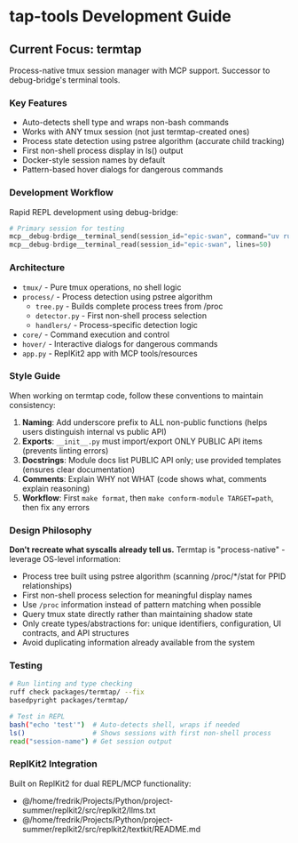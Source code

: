 # tap-tools Development Guide

## Current Focus: termtap
Process-native tmux session manager with MCP support. Successor to debug-bridge's terminal tools.

### Key Features
- Auto-detects shell type and wraps non-bash commands
- Works with ANY tmux session (not just termtap-created ones)
- Process state detection using pstree algorithm (accurate child tracking)
- First non-shell process display in ls() output
- Docker-style session names by default
- Pattern-based hover dialogs for dangerous commands

### Development Workflow
Rapid REPL development using debug-bridge:
```python
# Primary session for testing
mcp__debug-brdige__terminal_send(session_id="epic-swan", command="uv run python -m termtap")
mcp__debug-brdige__terminal_read(session_id="epic-swan", lines=50)
```

### Architecture
- `tmux/` - Pure tmux operations, no shell logic
- `process/` - Process detection using pstree algorithm
  - `tree.py` - Builds complete process trees from /proc
  - `detector.py` - First non-shell process selection
  - `handlers/` - Process-specific detection logic
- `core/` - Command execution and control
- `hover/` - Interactive dialogs for dangerous commands
- `app.py` - ReplKit2 app with MCP tools/resources

### Style Guide
When working on termtap code, follow these conventions to maintain consistency:

1. **Naming**: Add underscore prefix to ALL non-public functions (helps users distinguish internal vs public API)
2. **Exports**: `__init__.py` must import/export ONLY PUBLIC API items (prevents linting errors)
3. **Docstrings**: Module docs list PUBLIC API only; use provided templates (ensures clear documentation)
4. **Comments**: Explain WHY not WHAT (code shows what, comments explain reasoning)
5. **Workflow**: First `make format`, then `make conform-module TARGET=path`, then fix any errors

### Design Philosophy
**Don't recreate what syscalls already tell us.** Termtap is "process-native" - leverage OS-level information:

- Process tree built using pstree algorithm (scanning /proc/*/stat for PPID relationships)
- First non-shell process selection for meaningful display names
- Use `/proc` information instead of pattern matching when possible
- Query tmux state directly rather than maintaining shadow state
- Only create types/abstractions for: unique identifiers, configuration, UI contracts, and API structures
- Avoid duplicating information already available from the system

### Testing
```bash
# Run linting and type checking
ruff check packages/termtap/ --fix
basedpyright packages/termtap/

# Test in REPL
bash("echo 'test'")  # Auto-detects shell, wraps if needed
ls()                 # Shows sessions with first non-shell process
read("session-name") # Get session output
```

### ReplKit2 Integration
Built on ReplKit2 for dual REPL/MCP functionality:
- @/home/fredrik/Projects/Python/project-summer/replkit2/src/replkit2/llms.txt
- @/home/fredrik/Projects/Python/project-summer/replkit2/src/replkit2/textkit/README.md